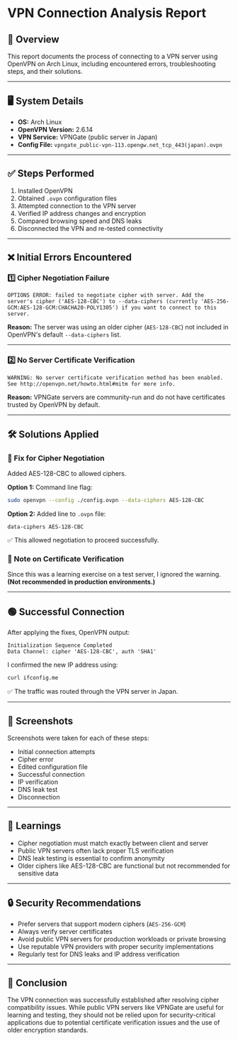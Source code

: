 # VPN Connection Analysis Report

## 📌 Overview
This report documents the process of connecting to a VPN server using OpenVPN on Arch Linux, including encountered errors, troubleshooting steps, and their solutions.

---

## 🖥️ System Details
- **OS:** Arch Linux
- **OpenVPN Version:** 2.6.14
- **VPN Service:** VPNGate (public server in Japan)
- **Config File:** `vpngate_public-vpn-113.opengw.net_tcp_443(japan).ovpn`

---

## ✅ Steps Performed
1. Installed OpenVPN
2. Obtained `.ovpn` configuration files
3. Attempted connection to the VPN server
4. Verified IP address changes and encryption
5. Compared browsing speed and DNS leaks
6. Disconnected the VPN and re-tested connectivity

---

## ❌ Initial Errors Encountered

### 1️⃣ Cipher Negotiation Failure
```
OPTIONS ERROR: failed to negotiate cipher with server. Add the server's cipher ('AES-128-CBC') to --data-ciphers (currently 'AES-256-GCM:AES-128-GCM:CHACHA20-POLY1305') if you want to connect to this server.
```

**Reason:** The server was using an older cipher (`AES-128-CBC`) not included in OpenVPN's default `--data-ciphers` list.

---

### 2️⃣ No Server Certificate Verification
```
WARNING: No server certificate verification method has been enabled. See http://openvpn.net/howto.html#mitm for more info.
```

**Reason:** VPNGate servers are community-run and do not have certificates trusted by OpenVPN by default.

---

## 🛠️ Solutions Applied

### 🔹 Fix for Cipher Negotiation
Added AES-128-CBC to allowed ciphers.

**Option 1:** Command line flag:
```bash
sudo openvpn --config ./config.ovpn --data-ciphers AES-128-CBC
```

**Option 2:** Added line to `.ovpn` file:
```
data-ciphers AES-128-CBC
```

✅ This allowed negotiation to proceed successfully.

### 🔹 Note on Certificate Verification
Since this was a learning exercise on a test server, I ignored the warning. **(Not recommended in production environments.)**

---

## 🟢 Successful Connection
After applying the fixes, OpenVPN output:
```
Initialization Sequence Completed
Data Channel: cipher 'AES-128-CBC', auth 'SHA1'
```

I confirmed the new IP address using:
```bash
curl ifconfig.me
```

✅ The traffic was routed through the VPN server in Japan.

---

## 📸 Screenshots
Screenshots were taken for each of these steps:
- Initial connection attempts
- Cipher error
- Edited configuration file
- Successful connection
- IP verification
- DNS leak test
- Disconnection

---

## 🧭 Learnings
- Cipher negotiation must match exactly between client and server
- Public VPN servers often lack proper TLS verification
- DNS leak testing is essential to confirm anonymity
- Older ciphers like AES-128-CBC are functional but not recommended for sensitive data

---

## 🔒 Security Recommendations
- Prefer servers that support modern ciphers (`AES-256-GCM`)
- Always verify server certificates
- Avoid public VPN servers for production workloads or private browsing
- Use reputable VPN providers with proper security implementations
- Regularly test for DNS leaks and IP address verification

---

## 📝 Conclusion
The VPN connection was successfully established after resolving cipher compatibility issues. While public VPN servers like VPNGate are useful for learning and testing, they should not be relied upon for security-critical applications due to potential certificate verification issues and the use of older encryption standards.

